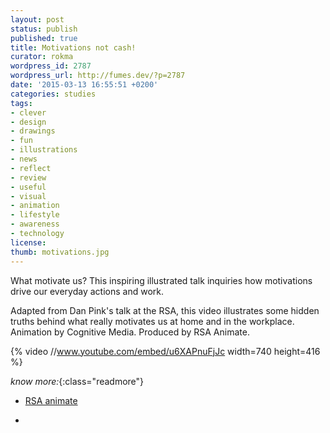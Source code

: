 ```yaml
---
layout: post
status: publish
published: true
title: Motivations not cash! 
curator: rokma
wordpress_id: 2787
wordpress_url: http://fumes.dev/?p=2787
date: '2015-03-13 16:55:51 +0200'
categories: studies
tags: 
- clever
- design
- drawings
- fun
- illustrations
- news
- reflect
- review
- useful
- visual
- animation
- lifestyle
- awareness
- technology
license:
thumb: motivations.jpg
---
```


What motivate us? This inspiring illustrated talk inquiries how motivations drive our everyday actions and work. 

Adapted from Dan Pink's talk at the RSA, this video illustrates some hidden truths behind what really motivates us at home and in the workplace. Animation by Cognitive Media. Produced by RSA Animate.

{% video //www.youtube.com/embed/u6XAPnuFjJc width=740 height=416 %}

_know more:_{:class="readmore"}

- <a target="_blank" href="https://www.thersa.org/discover/videos/rsa-animate/">RSA animate</a>

- &nbsp;
